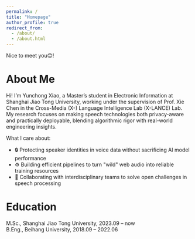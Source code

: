 ```yaml
---
permalink: /
title: "Homepage"
author_profile: true
redirect_from: 
  - /about/
  - /about.html
---
```

Nice to meet you😊!  

# About Me  
Hi! I’m Yunchong Xiao, a Master’s student in Electronic Information at Shanghai Jiao Tong University, working under the supervision of Prof. Xie Chen in the Cross-Media (X-) Language Intelligence Lab (X-LANCE) Lab. My research focuses on making speech technologies both privacy-aware and practically deployable, blending algorithmic rigor with real-world engineering insights.

What I care about:

- 🔒 Protecting speaker identities in voice data without sacrificing AI model performance  
- ⚙️ Building efficient pipelines to turn "wild" web audio into reliable training resources
- 🤝 Collaborating with interdisciplinary teams to solve open challenges in speech processing


# Education
M.Sc., Shanghai Jiao Tong University, 2023.09 – now  
B.Eng., Beihang University, 2018.09 – 2022.06
